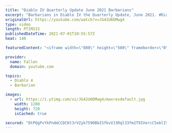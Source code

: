 ```yaml
---
title: "Diablo IV Quarterly Update June 2021 Barbarians"
excerpt: "Barbarians in Diablo IV the Quarterly Update, June 2021. #DiabloIV #Diablo4 #Diablo2 Diablo 4 gameplay, Barbarians, quarterly update for june 2021, classes, ..."
originalUrl: https://youtube.com/watch?v=JG42U6DMwg4
type: video
length: PT1M21S
publishedDateTime: 2021-07-01T10:55:57Z
heat: 140

featuredContent: "<iframe width=\"800\" height=\"500\" frameborder=\"0\" src=\"https://www.youtube.com/embed/JG42U6DMwg4\" allow=\"accelerometer; autoplay; encrypted-media; gyroscope; picture-in-picture\" allowfullscreen></iframe>"

provider:
  name: Fallen
  domain: youtube.com

topics:
  - Diablo 4
  - Barbarian

images:
  - url: https://i.ytimg.com/vi/JG42U6DMwg4/maxresdefault.jpg
    width: 1280
    height: 720
    isCached: true

secured: "DtPQgPvYkPndmCCDCKt3rVZyk759OBbISfbvVJ3Rql33fm2T9IVercC5eblI5spjg/iQWw+f/ErRTUVpS109X5fK+lYJ3vFUdtf9xVYqIMiA1GMQRRKyY1YVI1BlczTI4+fGluh/8ygMPuGQR1+WwU8acYzjk9nclET6uEkz+aSn2v4XXz8di9WdFQrouSyi7XckAymrpb7bH/FnnG9uSw+Cb85quivWW9tBmx5jM/6UF4+ZFJzfoekbxz5SvKflQirCtrAd6Rn4zbD2288HWdlv/mCfFKZj6cN9yHTeaJhb2LGh3Xc9c4apPjLUk7Css34HclgZLEYXg+Yq6b0sD1fZTrBmny2eE/TlyGrfsfaV7jPmCQohW28f9wDciVLpFanZ0Ag2Q1FMQ8OD9y8ErA==;ut32m2LYc+LkZiDzZtohAQ=="
---
```


